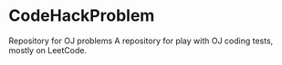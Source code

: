 # CodeHackProblem
Repository for OJ problems
A repository for play with OJ coding tests, mostly on LeetCode.
